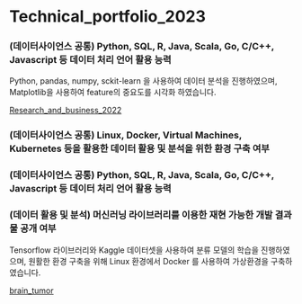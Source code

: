 # Technical_portfolio_2023
### (데이터사이언스 공통) Python, SQL, R, Java, Scala, Go, C/C++, Javascript 등 데이터 처리 언어 활용 능력
Python, pandas, numpy, sckit-learn 을 사용하여 데이터 분석을 진행하였으며, Matplotlib을 사용하여 feature의 중요도를 시각화 하였습니다.

[Research_and_business_2022](https://github.com/YHYeooooong/Research_and_business_2022)


### (데이터사이언스 공통) Linux, Docker, Virtual Machines, Kubernetes 등을 활용한 데이터 활용 및 분석을 위한 환경 구축 여부
### (데이터사이언스 공통) Python, SQL, R, Java, Scala, Go, C/C++, Javascript 등 데이터 처리 언어 활용 능력
### (데이터 활용 및 분석) 머신러닝 라이브러리를 이용한 재현 가능한 개발 결과물 공개 여부
Tensorflow 라이브러리와 Kaggle 데이터셋을 사용하여 분류 모델의 학습을 진행하였으며, 원활한 환경 구축을 위해 Linux 환경에서 Docker 를 사용하여 가상환경을 구축하였습니다.

[brain_tumor](https://github.com/YHYeooooong/brain_tumor_cls)
